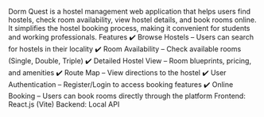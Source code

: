 Dorm Quest is a hostel management web application that helps users find hostels, check room availability, view hostel details, and book rooms online. It simplifies the hostel booking process, making it convenient for students and working professionals.
Features
✔️ Browse Hostels – Users can search for hostels in their locality
✔️ Room Availability – Check available rooms (Single, Double, Triple)
✔️ Detailed Hostel View – Room blueprints, pricing, and amenities
✔️ Route Map – View directions to the hostel
✔️ User Authentication – Register/Login to access booking features
✔️ Online Booking – Users can book rooms directly through the platform
Frontend:
	React.js (Vite)
Backend:
	Local API
 
